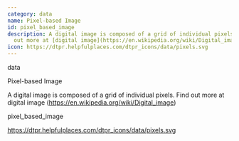```yaml
---
category: data
name: Pixel-based Image
id: pixel_based_image
description: A digital image is composed of a grid of individual pixels. Find
  out more at [digital image](https://en.wikipedia.org/wiki/Digital_image)
icon: https://dtpr.helpfulplaces.com/dtpr_icons/data/pixels.svg
---
```

data

Pixel-based Image

A digital image is composed of a grid of individual pixels. Find out more 
at digital image (https://en.wikipedia.org/wiki/Digital_image)

pixel_based_image

https://dtpr.helpfulplaces.com/dtpr_icons/data/pixels.svg